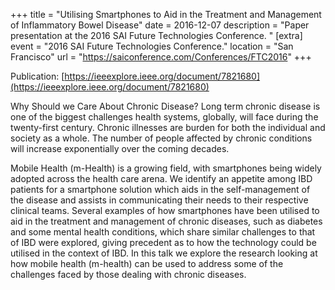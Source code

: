 +++
title = "Utilising Smartphones to Aid in the Treatment and Management of Inflammatory Bowel Disease"
date = 2016-12-07
description = "Paper presentation at the 2016 SAI Future Technologies Conference. "
[extra]
event = "2016 SAI Future Technologies Conference."
location = "San Francisco"
url = "https://saiconference.com/Conferences/FTC2016"
+++

Publication: [https://ieeexplore.ieee.org/document/7821680](https://ieeexplore.ieee.org/document/7821680) 

Why Should we Care About Chronic Disease? Long term chronic disease is one of the biggest challenges health systems, 
globally, will face during the twenty-first century. Chronic illnesses are burden for both the individual and society 
as a whole. The number of people affected by chronic conditions will increase exponentially over the coming decades.

Mobile Health (m-Health) is a growing field, with smartphones being widely adopted across the health care arena. We 
identify an appetite among IBD patients for a smartphone solution which aids in the self-management of the disease and 
assists in communicating their needs to their respective clinical teams. Several examples of how smartphones have been 
utilised to aid in the treatment and management of chronic diseases, such as diabetes and some mental health conditions, 
which share similar challenges to that of IBD were explored, giving precedent as to how the technology could be 
utilised in the context of IBD. In this talk we explore the research looking at how mobile health (m-health) can be 
used to address some of the challenges faced by those dealing with chronic diseases.  